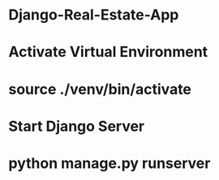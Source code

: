 # Django-Real-Estate-App

# Activate Virtual Environment
# source ./venv/bin/activate

# Start Django Server
# python manage.py runserver

